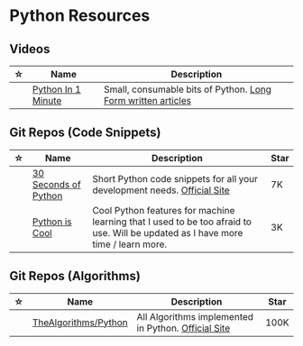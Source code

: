 # Python Resources

## Videos

| ☆   | Name | Description    |
| --- | -------------- | ------- |
|     | [Python In 1 Minute](https://www.youtube.com/c/PythonIn1Minute/videos)         | Small, consumable bits of Python. [Long Form written articles](https://pythonin1minute.com/tags/python/) |


## Git Repos (Code Snippets)

| ☆   | Name | Description    | Star |
| --- | -------------- | ------- |------- |
|     | [30 Seconds of Python](https://github.com/30-seconds/30-seconds-of-python)         | Short Python code snippets for all your development needs. [Official Site](https://www.30secondsofcode.org/python/p/1) | 7K |
|     | [Python is Cool](https://github.com/chiphuyen/python-is-cool)         | Cool Python features for machine learning that I used to be too afraid to use. Will be updated as I have more time / learn more. | 3K |

## Git Repos (Algorithms)

| ☆   | Name | Description    | Star |
| --- | -------------- | ------- |------- |
|     | [TheAlgorithms/Python](https://github.com/TheAlgorithms/Python)         | All Algorithms implemented in Python. [Official Site](https://thealgorithms.github.io/) | 100K |
